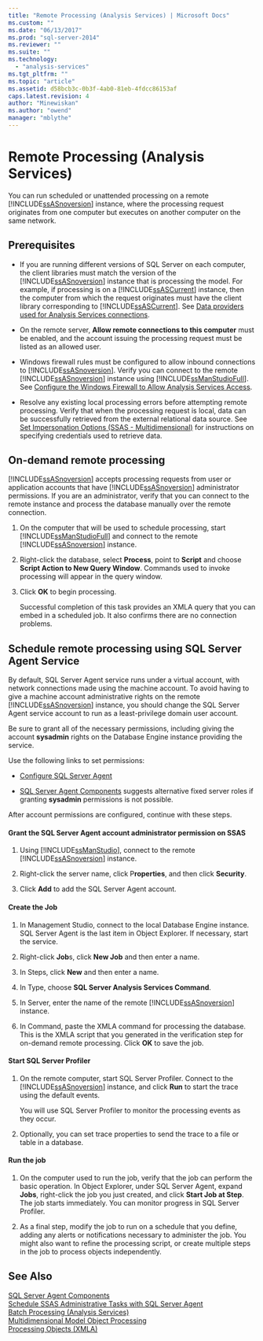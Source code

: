 ```yaml
---
title: "Remote Processing (Analysis Services) | Microsoft Docs"
ms.custom: ""
ms.date: "06/13/2017"
ms.prod: "sql-server-2014"
ms.reviewer: ""
ms.suite: ""
ms.technology: 
  - "analysis-services"
ms.tgt_pltfrm: ""
ms.topic: "article"
ms.assetid: d58bcb3c-0b3f-4ab0-81eb-4fdcc86153af
caps.latest.revision: 4
author: "Minewiskan"
ms.author: "owend"
manager: "mblythe"
---
```

# Remote Processing (Analysis Services)
  You can run scheduled or unattended processing on a remote [!INCLUDE[ssASnoversion](../../includes/ssasnoversion-md.md)] instance, where the processing request originates from one computer but executes on another computer on the same network.  
  
## Prerequisites  
  
-   If you are running different versions of SQL Server on each computer, the client libraries must match the version of the [!INCLUDE[ssASnoversion](../../includes/ssasnoversion-md.md)] instance that is processing the model. For example, if processing is on a [!INCLUDE[ssASCurrent](../../includes/ssascurrent-md.md)] instance, then the computer from which the request originates must have the client library corresponding to [!INCLUDE[ssASCurrent](../../includes/ssascurrent-md.md)]. See [Data providers used for Analysis Services connections](../instances/data-providers-used-for-analysis-services-connections.md).  
  
-   On the remote server, **Allow remote connections to this computer** must be enabled, and the account issuing the processing request must be listed as an allowed user.  
  
-   Windows firewall rules must be configured to allow inbound connections to [!INCLUDE[ssASnoversion](../../includes/ssasnoversion-md.md)]. Verify you can connect to the remote [!INCLUDE[ssASnoversion](../../includes/ssasnoversion-md.md)] instance using [!INCLUDE[ssManStudioFull](../../includes/ssmanstudiofull-md.md)]. See [Configure the Windows Firewall to Allow Analysis Services Access](../instances/configure-the-windows-firewall-to-allow-analysis-services-access.md).  
  
-   Resolve any existing local processing errors before attempting remote processing. Verify that when the processing request is local, data can be successfully retrieved from the external relational data source. See [Set Impersonation Options &#40;SSAS - Multidimensional&#41;](set-impersonation-options-ssas-multidimensional.md) for instructions on specifying credentials used to retrieve data.  
  
## On-demand remote processing  
 [!INCLUDE[ssASnoversion](../../includes/ssasnoversion-md.md)] accepts processing requests from user or application accounts that have [!INCLUDE[ssASnoversion](../../includes/ssasnoversion-md.md)] administrator permissions. If you are an administrator, verify that you can connect to the remote instance and process the database manually over the remote connection.  
  
1.  On the computer that will be used to schedule processing, start [!INCLUDE[ssManStudioFull](../../includes/ssmanstudiofull-md.md)] and connect to the remote [!INCLUDE[ssASnoversion](../../includes/ssasnoversion-md.md)] instance.  
  
2.  Right-click the database, select **Process**, point to **Script** and choose **Script Action to New Query Window**. Commands used to invoke processing will appear in the query window.  
  
3.  Click **OK** to begin processing.  
  
     Successful completion of this task provides an XMLA query that you can embed in a scheduled job. It also confirms there are no connection problems.  
  
## Schedule remote processing using SQL Server Agent Service  
 By default, SQL Server Agent service runs under a virtual account, with network connections made using the machine account. To avoid having to give a machine account administrative rights on the remote [!INCLUDE[ssASnoversion](../../includes/ssasnoversion-md.md)] instance, you should change the SQL Server Agent service account to run as a least-privilege domain user account.  
  
 Be sure to grant all of the necessary permissions, including giving the account **sysadmin** rights on the Database Engine instance providing the service.  
  
 Use the following links to set permissions:  
  
-   [Configure SQL Server Agent](../../ssms/agent/sql-server-agent.md)  
  
-   [SQL Server Agent Components](../../database-engine/sql-server-agent.md#Components) suggests alternative fixed server roles if granting **sysadmin** permissions is not possible.  
  
 After account permissions are configured, continue with these steps.  
  
#### Grant the SQL Server Agent account administrator permission on SSAS  
  
1.  Using [!INCLUDE[ssManStudio](../../includes/ssmanstudio-md.md)], connect to the remote [!INCLUDE[ssASnoversion](../../includes/ssasnoversion-md.md)] instance.  
  
2.  Right-click the server name, click P**roperties**, and then click **Security**.  
  
3.  Click **Add** to add the SQL Server Agent account.  
  
#### Create the Job  
  
1.  In Management Studio, connect to the local Database Engine instance. SQL Server Agent is the last item in Object Explorer. If necessary, start the service.  
  
2.  Right-click **Job**s, click **New Job** and then enter a name.  
  
3.  In Steps, click **New** and then enter a name.  
  
4.  In Type, choose **SQL Server Analysis Services Command**.  
  
5.  In Server, enter the name of the remote [!INCLUDE[ssASnoversion](../../includes/ssasnoversion-md.md)] instance.  
  
6.  In Command, paste the XMLA command for processing the database. This is the XMLA script that you generated in the verification step for on-demand remote processing. Click **OK** to save the job.  
  
#### Start SQL Server Profiler  
  
1.  On the remote computer, start SQL Server Profiler. Connect to the [!INCLUDE[ssASnoversion](../../includes/ssasnoversion-md.md)] instance, and click **Run** to start the trace using the default events.  
  
     You will use SQL Server Profiler to monitor the processing events as they occur.  
  
2.  Optionally, you can set trace properties to send the trace to a file or table in a database.  
  
#### Run the job  
  
1.  On the computer used to run the job, verify that the job can perform the basic operation. In Object Explorer, under SQL Server Agent, expand **Jobs**, right-click the job you just created, and click **Start Job at Step**. The job starts immediately. You can monitor progress in SQL Server Profiler.  
  
2.  As a final step, modify the job to run on a schedule that you define, adding any alerts or notifications necessary to administer the job. You might also want to refine the processing script, or create multiple steps in the job to process objects independently.  
  
## See Also  
 [SQL Server Agent Components](../../database-engine/sql-server-agent.md#Components)   
 [Schedule SSAS Administrative Tasks with SQL Server Agent](../instances/schedule-ssas-administrative-tasks-with-sql-server-agent.md)   
 [Batch Processing &#40;Analysis Services&#41;](batch-processing-analysis-services.md)   
 [Multidimensional Model Object Processing](processing-a-multidimensional-model-analysis-services.md)   
 [Processing Objects &#40;XMLA&#41;](../xmla/xml-elements-objects.md)  
  
  